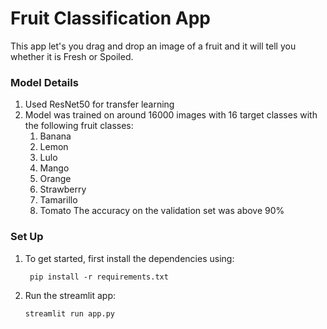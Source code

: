 # Fruit Classification App

This app let's you drag and drop an image of a fruit and it will tell you whether it is Fresh or Spoiled.




### Model Details
1. Used ResNet50 for transfer learning
2. Model was trained on around 16000 images with 16 target classes with the following fruit classes:
   1. Banana
   2. Lemon
   3. Lulo
   4. Mango
   5. Orange
   6. Strawberry
   7. Tamarillo
   8. Tomato
 The accuracy on the validation set was above 90%

### Set Up

1. To get started, first install the dependencies using:
    ```commandline
     pip install -r requirements.txt
    ```
   
2. Run the streamlit app:
   ```commandline
   streamlit run app.py
